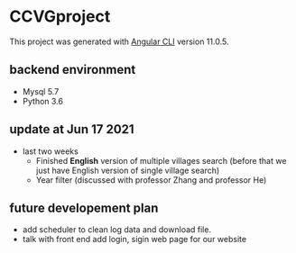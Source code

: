 # CCVGproject

This project was generated with [Angular CLI](https://github.com/angular/angular-cli) version 11.0.5.

## backend environment 
+ Mysql 5.7
+ Python 3.6 

## update at Jun 17 2021
+ last two weeks
  - Finished **English** version of multiple villages search (before that we just have English version of single village search)
  - Year filter (discussed with professor Zhang and professor He)

## future developement plan
+ add scheduler to clean log data and download file.
+ talk with front end add login, sigin web page for our website

  
